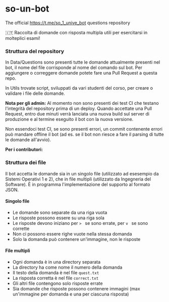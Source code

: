 # so-un-bot
The official https://t.me/so_1_unive_bot questions repository

🇮🇹 Raccolta di domande con risposta multipla utili per esercitarsi in molteplici esami!

### Struttura del repository

In Data/Questions sono presenti tutte le domande attualmente presenti nel bot, il nome del file corrisponde al nome del comando sul bot.
Per aggiungere o correggere domande potete fare una Pull Request a questa repo.

In Utils trovate script, sviluppati da vari studenti del corso, per creare o validare i file delle domande.

**Nota per gli admin:**
Al momento non sono presenti dei test CI che testano l'integrità del repository prima di un deploy.
Quando accettate una Pull Request, entro due minuti verrà lanciata una nuova build sul server di produzione e al termine eseguito il bot con la nuova versione.

Non essendoci test CI, se sono presenti errori, un commit contenente errori può mandare offline il bot (ad es. se il bot non riesce a fare il parsing di tutte le domande all'avvio).

**Per i contributori:** 
### Struttura dei file

Il bot accetta le domande sia in un singolo file (utilizzato ad esesempio da Sistemi Operativi 1 e 2), che in file multipli (utilizzato da Ingegneria del Software).
È in programma l'implementazione del supporto al formato JSON.

#### Singolo file

- Le domande sono separate da una riga vuota
- Le risposte possono essere su una riga sola
- Le risposte devono iniziano per `> ` se sono errate, per `v ` se sono corrette
- Non ci possono essere righe vuote nella stessa domanda
- Solo la domanda può contenere un'immagine, non le risposte

#### File multipli

- Ogni domanda è in una directory separata
- La directory ha come nome il numero della domanda
- Il testo della domanda è nel file `quest.txt`
- La risposta corretta è nel file `correct.txt`
- Gli altri file contengono solo risposte errate
- Sia domande che risposte possono contenere immagini (max un'immagine per domanda e una per ciascuna risposta)